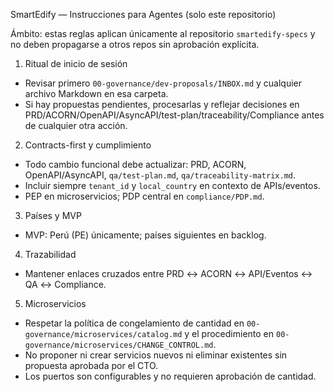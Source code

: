 SmartEdify — Instrucciones para Agentes (solo este repositorio)

Ámbito: estas reglas aplican únicamente al repositorio `smartedify-specs` y no deben propagarse a otros repos sin aprobación explícita.

1) Ritual de inicio de sesión
- Revisar primero `00-governance/dev-proposals/INBOX.md` y cualquier archivo Markdown en esa carpeta.
- Si hay propuestas pendientes, procesarlas y reflejar decisiones en PRD/ACORN/OpenAPI/AsyncAPI/test-plan/traceability/Compliance antes de cualquier otra acción.

2) Contracts-first y cumplimiento
- Todo cambio funcional debe actualizar: PRD, ACORN, OpenAPI/AsyncAPI, `qa/test-plan.md`, `qa/traceability-matrix.md`.
- Incluir siempre `tenant_id` y `local_country` en contexto de APIs/eventos.
- PEP en microservicios; PDP central en `compliance/PDP.md`.

3) Países y MVP
- MVP: Perú (PE) únicamente; países siguientes en backlog.

4) Trazabilidad
- Mantener enlaces cruzados entre PRD ↔ ACORN ↔ API/Eventos ↔ QA ↔ Compliance.

5) Microservicios
- Respetar la política de congelamiento de cantidad en `00-governance/microservices/catalog.md` y el procedimiento en `00-governance/microservices/CHANGE_CONTROL.md`.
- No proponer ni crear servicios nuevos ni eliminar existentes sin propuesta aprobada por el CTO.
- Los puertos son configurables y no requieren aprobación de cantidad.
